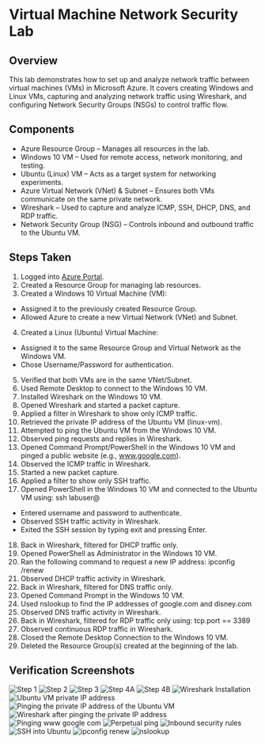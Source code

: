 # Virtual Machine Network Security Lab

## Overview
This lab demonstrates how to set up and analyze network traffic between virtual machines (VMs) in Microsoft Azure. It covers creating Windows and Linux VMs, capturing and analyzing network traffic using Wireshark, and configuring Network Security Groups (NSGs) to control traffic flow.
## Components
- Azure Resource Group – Manages all resources in the lab.
- Windows 10 VM – Used for remote access, network monitoring, and testing.
- Ubuntu (Linux) VM – Acts as a target system for networking experiments.
- Azure Virtual Network (VNet) & Subnet – Ensures both VMs communicate on the same private network.
- Wireshark – Used to capture and analyze ICMP, SSH, DHCP, DNS, and RDP traffic.
- Network Security Group (NSG) – Controls inbound and outbound traffic to the Ubuntu VM.

## Steps Taken
1. Logged into [Azure Portal](https://portal.azure.com/#home).
2. Created a Resource Group for managing lab resources.
3. Created a Windows 10 Virtual Machine (VM):
  - Assigned it to the previously created Resource Group.
  - Allowed Azure to create a new Virtual Network (VNet) and Subnet.
4. Created a Linux (Ubuntu) Virtual Machine:
  - Assigned it to the same Resource Group and Virtual Network as the Windows VM.
  - Chose Username/Password for authentication.
5. Verified that both VMs are in the same VNet/Subnet.
6. Used Remote Desktop to connect to the Windows 10 VM.
7. Installed Wireshark on the Windows 10 VM.
8. Opened Wireshark and started a packet capture.
9. Applied a filter in Wireshark to show only ICMP traffic.
10. Retrieved the private IP address of the Ubuntu VM (linux-vm).
11. Attempted to ping the Ubuntu VM from the Windows 10 VM.
12. Observed ping requests and replies in Wireshark.
13. Opened Command Prompt/PowerShell in the Windows 10 VM and pinged a public website (e.g., www.google.com).
14. Observed the ICMP traffic in Wireshark.
15. Started a new packet capture.
16. Applied a filter to show only SSH traffic.
17. Opened PowerShell in the Windows 10 VM and connected to the Ubuntu VM using: ssh labuser@<private IP address>
- Entered username and password to authenticate.
- Observed SSH traffic activity in Wireshark.
- Exited the SSH session by typing exit and pressing Enter.
18. Back in Wireshark, filtered for DHCP traffic only.
19. Opened PowerShell as Administrator in the Windows 10 VM.
20. Ran the following command to request a new IP address: ipconfig /renew
21. Observed DHCP traffic activity in Wireshark.
22. Back in Wireshark, filtered for DNS traffic only.
23. Opened Command Prompt in the Windows 10 VM.
24. Used nslookup to find the IP addresses of google.com and disney.com
25. Observed DNS traffic activity in Wireshark.
26. Back in Wireshark, filtered for RDP traffic only using: tcp.port == 3389
27. Observed continuous RDP traffic in Wireshark.
28. Closed the Remote Desktop Connection to the Windows 10 VM.
29. Deleted the Resource Group(s) created at the beginning of the lab.






## Verification Screenshots
![Step 1](https://github.com/user-attachments/assets/9ab2b742-2753-4ec0-b6c0-e45ae58a4680)
![Step 2](https://github.com/user-attachments/assets/a8992442-6c10-4351-8936-64b2b0d50754)
![Step 3](https://github.com/user-attachments/assets/22900e1c-a495-48dc-8498-aa6500e55d1a)
![Step 4A](https://github.com/user-attachments/assets/84d764da-c370-45af-b7dc-892cbd888ab0)
![Step 4B](https://github.com/user-attachments/assets/d041e3f0-aaee-4ad8-9b5d-effd3f1b0d13)
![Wireshark Installation](https://github.com/user-attachments/assets/b3f61bfa-914d-41dc-bc20-28bd03c7af9c)
![Ubuntu VM private IP address](https://github.com/user-attachments/assets/be9a37ca-a826-4b3a-b8e4-01774051a11e)
![Pinging the private IP address of the Ubuntu VM](https://github.com/user-attachments/assets/3138437b-b638-4fa8-b4ba-a1962826200c)
![Wireshark after pinging the private IP address](https://github.com/user-attachments/assets/d686668a-b6be-48cf-9215-d0af6e205ad0)
![Pinging www google com](https://github.com/user-attachments/assets/db5e3161-c965-40be-a3c0-51064bab83ca)
![Perpetual ping](https://github.com/user-attachments/assets/eeb34c4d-0c0e-42d2-9693-b7156ec169b8)
![Inbound security rules](https://github.com/user-attachments/assets/885b62ea-fc3b-490b-8c82-5047cf2f2984)
![SSH into Ubuntu](https://github.com/user-attachments/assets/0d472a58-b6a7-41ef-8348-3d4487fff38f)
![ipconfig renew](https://github.com/user-attachments/assets/16185b57-259d-4872-8a15-314f98031183)
![nslookup](https://github.com/user-attachments/assets/9308755d-096b-4ecb-8a72-2e927733a9d4)


